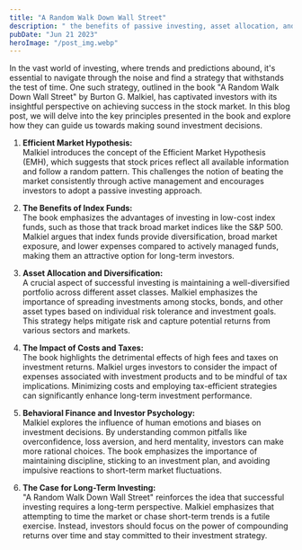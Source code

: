 ```yaml
---
title: "A Random Walk Down Wall Street"
description: " the benefits of passive investing, asset allocation, and long-term thinking for successful investment strategies..."
pubDate: "Jun 21 2023"
heroImage: "/post_img.webp"
---
```

In the vast world of investing, where trends and predictions abound, it's essential to navigate through the noise and find a strategy that withstands the test of time. One such strategy, outlined in the book "A Random Walk Down Wall Street" by Burton G. Malkiel, has captivated investors with its insightful perspective on achieving success in the stock market. In this blog post, we will delve into the key principles presented in the book and explore how they can guide us towards making sound investment decisions.

1. **Efficient Market Hypothesis:**  
Malkiel introduces the concept of the Efficient Market Hypothesis (EMH), which suggests that stock prices reflect all available information and follow a random pattern. This challenges the notion of beating the market consistently through active management and encourages investors to adopt a passive investing approach.

2. **The Benefits of Index Funds:**  
The book emphasizes the advantages of investing in low-cost index funds, such as those that track broad market indices like the S&P 500. Malkiel argues that index funds provide diversification, broad market exposure, and lower expenses compared to actively managed funds, making them an attractive option for long-term investors.

3. **Asset Allocation and Diversification:**  
A crucial aspect of successful investing is maintaining a well-diversified portfolio across different asset classes. Malkiel emphasizes the importance of spreading investments among stocks, bonds, and other asset types based on individual risk tolerance and investment goals. This strategy helps mitigate risk and capture potential returns from various sectors and markets.

4. **The Impact of Costs and Taxes:**  
The book highlights the detrimental effects of high fees and taxes on investment returns. Malkiel urges investors to consider the impact of expenses associated with investment products and to be mindful of tax implications. Minimizing costs and employing tax-efficient strategies can significantly enhance long-term investment performance.

5. **Behavioral Finance and Investor Psychology:**  
Malkiel explores the influence of human emotions and biases on investment decisions. By understanding common pitfalls like overconfidence, loss aversion, and herd mentality, investors can make more rational choices. The book emphasizes the importance of maintaining discipline, sticking to an investment plan, and avoiding impulsive reactions to short-term market fluctuations.

6. **The Case for Long-Term Investing:**  
"A Random Walk Down Wall Street" reinforces the idea that successful investing requires a long-term perspective. Malkiel emphasizes that attempting to time the market or chase short-term trends is a futile exercise. Instead, investors should focus on the power of compounding returns over time and stay committed to their investment strategy.
